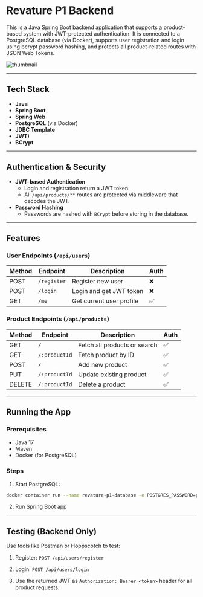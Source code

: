 # Revature P1 Backend

This is a Java Spring Boot backend application that supports a product-based system with JWT-protected authentication. It is connected to a PostgreSQL database (via Docker), supports user registration and login using bcrypt password hashing, and protects all product-related routes with JSON Web Tokens.

![thumbnail](https://github.com/tunde262/Revature_P1_Backend/blob/main/assets/thumbnail.png?raw=true)


---

## Tech Stack

- **Java**
- **Spring Boot**
- **Spring Web**
- **PostgreSQL** (via Docker)
- **JDBC Template**
- **JWT)**
- **BCrypt**

---

## Authentication & Security

- **JWT-based Authentication**
  - Login and registration return a JWT token.
  - All `/api/products/**` routes are protected via middleware that decodes the JWT.
- **Password Hashing**
  - Passwords are hashed with `BCrypt` before storing in the database.

---

## Features

### User Endpoints (`/api/users`)
| Method | Endpoint       | Description              | Auth |
|--------|----------------|--------------------------|------|
| POST   | `/register`    | Register new user        | ❌   |
| POST   | `/login`       | Login and get JWT token  | ❌   |
| GET    | `/me`          | Get current user profile | ✅   |

### Product Endpoints (`/api/products`)
| Method | Endpoint               | Description                     | Auth |
|--------|------------------------|----------------------------------|------|
| GET    | `/`                    | Fetch all products or search    | ✅   |
| GET    | `/:productId`          | Fetch product by ID             | ✅   |
| POST   | `/`                    | Add new product                 | ✅   |
| PUT    | `/:productId`          | Update existing product         | ✅   |
| DELETE | `/:productId`          | Delete a product                | ✅   |

---

## Running the App

### Prerequisites

- Java 17
- Maven
- Docker (for PostgreSQL)

### Steps

1. Start PostgreSQL:

```bash
docker container run --name revature-p1-database -e POSTGRES_PASSWORD=password -d -p 5431:5432 postgres
```

2. Run Spring Boot app

---

## Testing (Backend Only)

Use tools like Postman or Hoppscotch to test:

1. Register: `POST /api/users/register`

2. Login: `POST /api/users/login`

3. Use the returned JWT as `Authorization: Bearer <token>` header for all product requests.
